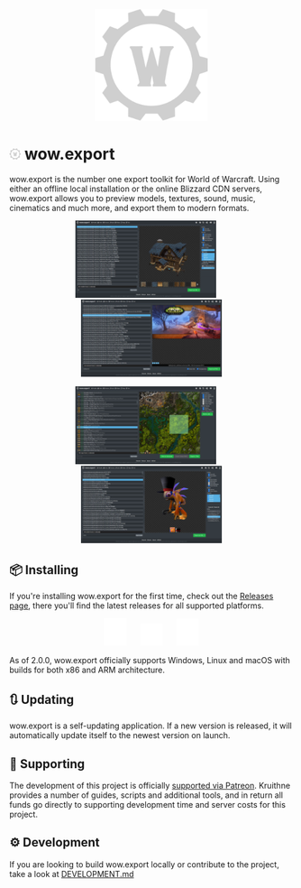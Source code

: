 <p align="center"><img src="docs/wow_export_logo.svg" width=200></p>

# <img src="docs/wow_export_logo.svg" width=20> wow.export

wow.export is the number one export toolkit for World of Warcraft. Using either an offline local installation or the online Blizzard CDN servers, wow.export allows you to preview models, textures, sound, music, cinematics and much more, and export them to modern formats.

<p align="center">
	<img src="docs/screenshot_1.png" width=250>
	<span>&nbsp;&nbsp;&nbsp;&nbsp;</span>
	<img src="docs/screenshot_2.png" width=250>
</p>
<p align="center">
	<img src="docs/screenshot_3.png" width=250>
	<span>&nbsp;&nbsp;&nbsp;&nbsp;</span>
	<img src="docs/screenshot_4.png" width=250>
</p>

## 📦 Installing

If you're installing wow.export for the first time, check out the [Releases page](https://github.com/Kruithne/wow.export/releases), there you'll find the latest releases for all supported platforms.

<p align="center">
	<img src="docs/os_logo_apple.svg" width=40>
	<span>&nbsp;&nbsp;&nbsp;&nbsp;</span>
	<img src="docs/os_logo_windows.svg" width=40>
	<span>&nbsp;&nbsp;&nbsp;&nbsp;</span>
	<img src="docs/os_logo_linux.svg" width=40>
</p>

As of 2.0.0, wow.export officially supports Windows, Linux and macOS with builds for both x86 and ARM architecture.

## 🔃 Updating

wow.export is a self-updating application. If a new version is released, it will automatically update itself to the newest version on launch.

## 💸 Supporting

The development of this project is officially [supported via Patreon](https://www.patreon.com/c/kruithne). Kruithne provides a number of guides, scripts and additional tools, and in return all funds go directly to supporting development time and server costs for this project.

## ⚙️ Development

If you are looking to build wow.export locally or contribute to the project, take a look at [DEVELOPMENT.md](/DEVELOPMENT.md)